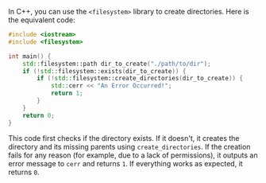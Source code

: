 In C++, you can use the `<filesystem>` library to create directories. Here is the equivalent code:

```cpp
#include <iostream>
#include <filesystem>

int main() {
    std::filesystem::path dir_to_create("./path/to/dir");
    if (!std::filesystem::exists(dir_to_create)) {
        if (!std::filesystem::create_directories(dir_to_create)) {
            std::cerr << "An Error Occurred!";
            return 1;
        }
    }
    return 0;
}
```

This code first checks if the directory exists. If it doesn't, it creates the directory and its missing parents using `create_directories`. If the creation fails for any reason (for example, due to a lack of permissions), it outputs an error message to `cerr` and returns `1`. If everything works as expected, it returns `0`.
